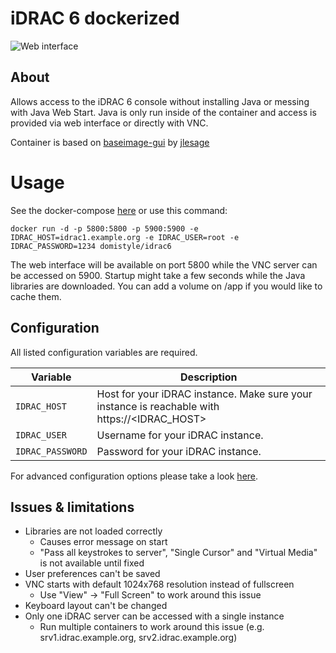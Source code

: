 # iDRAC 6 dockerized

![Web interface](https://i.imgur.com/Au9DPmg.png)

## About

Allows access to the iDRAC 6 console without installing Java or messing with Java Web Start. Java is only run inside of the container and access is provided via web interface or directly with VNC.

Container is based on [baseimage-gui](https://github.com/jlesage/docker-baseimage-gui) by [jlesage](https://github.com/jlesage)

# Usage

See the docker-compose [here](https://github.com/DomiStyle/docker-idrac6/blob/master/docker-compose.yml) or use this command:

    docker run -d -p 5800:5800 -p 5900:5900 -e IDRAC_HOST=idrac1.example.org -e IDRAC_USER=root -e IDRAC_PASSWORD=1234 domistyle/idrac6

The web interface will be available on port 5800 while the VNC server can be accessed on 5900. Startup might take a few seconds while the Java libraries are downloaded. You can add a volume on /app if you would like to cache them.

## Configuration

All listed configuration variables are required.

| Variable       | Description                                  |
|----------------|----------------------------------------------|
|`IDRAC_HOST`| Host for your iDRAC instance. Make sure your instance is reachable with https://<IDRAC_HOST> |
|`IDRAC_USER`| Username for your iDRAC instance. |
|`IDRAC_PASSWORD`| Password for your iDRAC instance. |

For advanced configuration options please take a look [here](https://github.com/jlesage/docker-baseimage-gui#environment-variables).

## Issues & limitations

* Libraries are not loaded correctly
  * Causes error message on start
  * "Pass all keystrokes to server", "Single Cursor" and "Virtual Media" is not available until fixed
* User preferences can't be saved
* VNC starts with default 1024x768 resolution instead of fullscreen
  * Use "View" -> "Full Screen" to work around this issue
* Keyboard layout can't be changed
* Only one iDRAC server can be accessed with a single instance
  * Run multiple containers to work around this issue (e.g. srv1.idrac.example.org, srv2.idrac.example.org)
